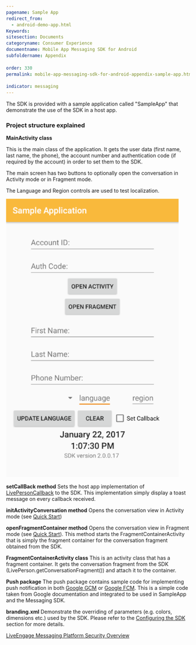 ```yaml
---
pagename: Sample App
redirect_from:
  - android-demo-app.html
Keywords:
sitesection: Documents
categoryname: Consumer Experience
documentname: Mobile App Messaging SDK for Android
subfoldername: Appendix

order: 330
permalink: mobile-app-messaging-sdk-for-android-appendix-sample-app.html

indicator: messaging
---
```


The SDK is provided with a sample application called "SampleApp" that demonstrate the use of the SDK in a host app.

###  Project structure explained

**MainActivity class**

This is the main class of the application. It gets the user data (first name, last name, the phone),  the account number and authentication code (if required by the account) in order to set them to the SDK.

The main screen has two buttons to optionally open the conversation in Activity mode or in Fragment mode.

The Language and Region controls are used to test localization.

![sampleapplication](img/sampleapplication.png)

**setCallBack method**
Sets the host app implementation of [LivePersonCallback](android-callbacks-index.html) to the SDK. This implementation simply display a toast message on every callback received.

**initActivityConversation method**
Opens the conversation view in Activity mode (see [Quick Start](android-quickstart.html#step-3-code-integration-for-basic-deployment))

**openFragmentContainer method**
Opens the conversation view in Fragment mode (see [Quick Start](android-quickstart.html#step-3-code-integration-for-basic-deployment)).
This method starts the FragmentContainerActivity that is simply the fragment container for the conversation fragment obtained from the SDK.

**FragmentContainerActivity class**
This is an activity class that has a fragment container. It gets the conversation fragment from the SDK (LivePerson.getConversationFragment()) and attach it to the container.

**Push package**
The push package contains sample code for implementing push notification in both [Google GCM](https://developers.google.com/cloud-messaging/gcm) or [Google FCM](https://firebase.google.com/docs/cloud-messaging/). This is a simple code taken from Google documentation and integrated to be used in SampleApp and the Messaging SDK.

**branding.xml**
Demonstrate the overriding of parameters (e.g. colors, dimensions etc.) used by the SDK. Please refer to the [Configuring the SDK](android-initialization.html) section for more details.

[LiveEngage Messaging Platform Security Overview](https://s3-eu-west-1.amazonaws.com/ce-sr/CA/security/LiveEngage+Messaging+Platform+Security+Overview.pdf)
